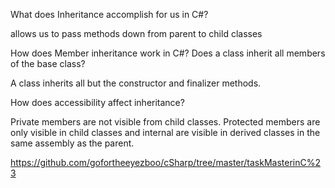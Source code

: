 What does Inheritance accomplish for us in C#?

allows us to pass methods down from parent to child classes

How does Member inheritance work in C#? Does a class inherit all members of the base class?

A class inherits all but the constructor and finalizer methods.

How does accessibility affect inheritance?

Private members are not visible from child classes. Protected members are only visible in child classes and internal are visible in derived classes in the same assembly as the parent.

https://github.com/gofortheeyezboo/cSharp/tree/master/taskMasterinC%23